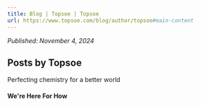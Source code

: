 ```yaml
---
title: Blog | Topsoe | Topsoe
url: https://www.topsoe.com/blog/author/topsoe#main-content
---
```


*Published: November 4, 2024*

## Posts by Topsoe

Perfecting chemistry for a better world

#### We're Here For How